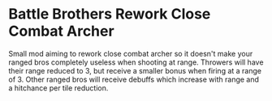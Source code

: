 # Battle Brothers Rework Close Combat Archer

Small mod aiming to rework close combat archer so it doesn't make your ranged bros completely useless when shooting at range. Throwers will have their range reduced to 3, but receive a smaller bonus when firing at a range of 3. Other ranged bros will receive debuffs which increase with range and a hitchance per tile reduction.
